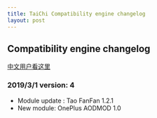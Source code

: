 ```yaml
---
title: TaiChi Compatibility engine changelog
layout: post
---
```


## Compatibility engine changelog

[中文用户看这里](changelog_cn)

### 2019/3/1 version: 4

- Module update : Tao FanFan 1.2.1
- New module: OnePlus AODMOD 1.0